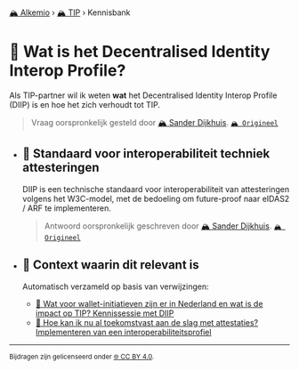 [🏔️ Alkemio](https://welcome.alkem.io/) › [🏔️ TIP](https://alkem.io/tip/dashboard) › Kennisbank
# 📄 Wat is het Decentralised Identity Interop Profile?
Als TIP-partner wil ik weten **wat** het Decentralised Identity Interop Profile (DIIP) is en hoe het zich verhoudt tot TIP.
> Vraag oorspronkelijk gesteld door [🏔️ Sander Dijkhuis](https://alkem.io/user/sander-dijkhuis-3912). [`🏔️ Origineel`](https://alkem.io/tip/collaboration/watishetdecentral-4831)

- ## <a id="standaardvoorinter-108"></a> 📌 Standaard voor interoperabiliteit techniek attesteringen
  DIIP is een technische standaard voor interoperabiliteit van attesteringen volgens het W3C-model, met de bedoeling om future-proof naar eIDAS2 / ARF te implementeren.

  
  > Antwoord oorspronkelijk geschreven door [🏔️ Sander Dijkhuis](https://alkem.io/tip/collaboration/watishetdecentral-4831/posts/standaardvoorinter-108). [`🏔️ Origineel`](https://alkem.io/tip/collaboration/watishetdecentral-4831/posts/standaardvoorinter-108)

- ## 📌 Context waarin dit relevant is
  Automatisch verzameld op basis van verwijzingen:
  - [📌 Wat voor wallet-initiatieven zijn er in Nederland en wat is de impact op TIP? Kennissessie met DIIP](watvoorwallet-init-2068.md#kennissessiemetdii-5708)
  - [📌 Hoe kan ik nu al toekomstvast aan de slag met attestaties? Implementeren van een interoperabiliteitsprofiel](hoekaniknualtoe-5296.md#implementerenvanee-1722)
* * *
<small>Bijdragen zijn gelicenseerd onder [🌐 CC BY 4.0](https://creativecommons.org/licenses/by/4.0/deed.nl).</small>
